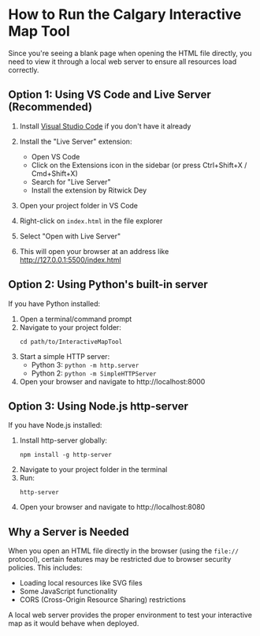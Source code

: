 # How to Run the Calgary Interactive Map Tool

Since you're seeing a blank page when opening the HTML file directly, you need to view it through a local web server to ensure all resources load correctly.

## Option 1: Using VS Code and Live Server (Recommended)

1. Install [Visual Studio Code](https://code.visualstudio.com/) if you don't have it already
2. Install the "Live Server" extension:
   - Open VS Code
   - Click on the Extensions icon in the sidebar (or press Ctrl+Shift+X / Cmd+Shift+X)
   - Search for "Live Server"
   - Install the extension by Ritwick Dey

3. Open your project folder in VS Code
4. Right-click on `index.html` in the file explorer
5. Select "Open with Live Server"
6. This will open your browser at an address like http://127.0.0.1:5500/index.html

## Option 2: Using Python's built-in server

If you have Python installed:

1. Open a terminal/command prompt
2. Navigate to your project folder:
   ```
   cd path/to/InteractiveMapTool
   ```
3. Start a simple HTTP server:
   - Python 3: `python -m http.server`
   - Python 2: `python -m SimpleHTTPServer`
4. Open your browser and navigate to http://localhost:8000

## Option 3: Using Node.js http-server

If you have Node.js installed:

1. Install http-server globally:
   ```
   npm install -g http-server
   ```
2. Navigate to your project folder in the terminal
3. Run:
   ```
   http-server
   ```
4. Open your browser and navigate to http://localhost:8080

## Why a Server is Needed

When you open an HTML file directly in the browser (using the `file://` protocol), certain features may be restricted due to browser security policies. This includes:

- Loading local resources like SVG files
- Some JavaScript functionality 
- CORS (Cross-Origin Resource Sharing) restrictions

A local web server provides the proper environment to test your interactive map as it would behave when deployed. 